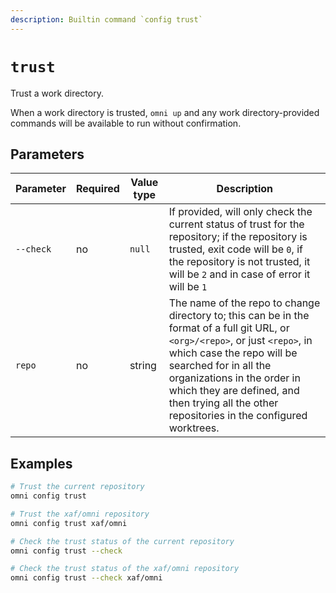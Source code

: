 ```yaml
---
description: Builtin command `config trust`
---
```


# `trust`

Trust a work directory.

When a work directory is trusted, `omni up` and any work directory-provided commands will be available to run without confirmation.

## Parameters

| Parameter       | Required | Value type | Description                                         |
|-----------------|----------|------------|-----------------------------------------------------|
| `--check` | no | `null` | If provided, will only check the current status of trust for the repository; if the repository is trusted, exit code will be `0`, if the repository is not trusted, it will be `2` and in case of error it will be `1` |
| `repo` | no | string | The name of the repo to change directory to; this can be in the format of a full git URL, or `<org>/<repo>`, or just `<repo>`, in which case the repo will be searched for in all the organizations in the order in which they are defined, and then trying all the other repositories in the configured worktrees. |

## Examples

```bash
# Trust the current repository
omni config trust

# Trust the xaf/omni repository
omni config trust xaf/omni

# Check the trust status of the current repository
omni config trust --check

# Check the trust status of the xaf/omni repository
omni config trust --check xaf/omni
```
